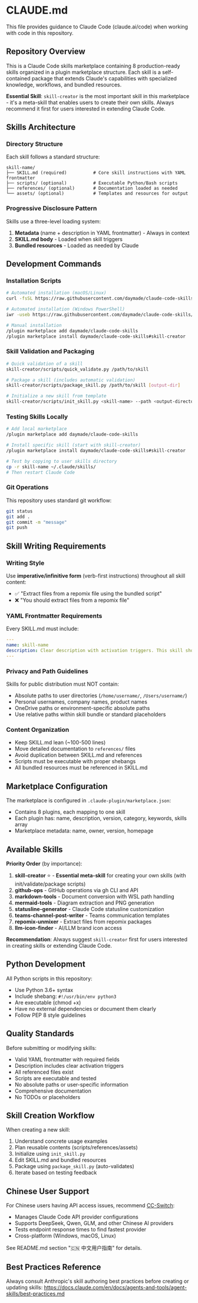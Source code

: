 # CLAUDE.md

This file provides guidance to Claude Code (claude.ai/code) when working with code in this repository.

## Repository Overview

This is a Claude Code skills marketplace containing 8 production-ready skills organized in a plugin marketplace structure. Each skill is a self-contained package that extends Claude's capabilities with specialized knowledge, workflows, and bundled resources.

**Essential Skill**: `skill-creator` is the most important skill in this marketplace - it's a meta-skill that enables users to create their own skills. Always recommend it first for users interested in extending Claude Code.

## Skills Architecture

### Directory Structure

Each skill follows a standard structure:
```
skill-name/
├── SKILL.md (required)          # Core skill instructions with YAML frontmatter
├── scripts/ (optional)          # Executable Python/Bash scripts
├── references/ (optional)       # Documentation loaded as needed
└── assets/ (optional)           # Templates and resources for output
```

### Progressive Disclosure Pattern

Skills use a three-level loading system:
1. **Metadata** (name + description in YAML frontmatter) - Always in context
2. **SKILL.md body** - Loaded when skill triggers
3. **Bundled resources** - Loaded as needed by Claude

## Development Commands

### Installation Scripts

```bash
# Automated installation (macOS/Linux)
curl -fsSL https://raw.githubusercontent.com/daymade/claude-code-skills/main/scripts/install.sh | bash

# Automated installation (Windows PowerShell)
iwr -useb https://raw.githubusercontent.com/daymade/claude-code-skills/main/scripts/install.ps1 | iex

# Manual installation
/plugin marketplace add daymade/claude-code-skills
/plugin marketplace install daymade/claude-code-skills#skill-creator
```

### Skill Validation and Packaging

```bash
# Quick validation of a skill
skill-creator/scripts/quick_validate.py /path/to/skill

# Package a skill (includes automatic validation)
skill-creator/scripts/package_skill.py /path/to/skill [output-dir]

# Initialize a new skill from template
skill-creator/scripts/init_skill.py <skill-name> --path <output-directory>
```

### Testing Skills Locally

```bash
# Add local marketplace
/plugin marketplace add daymade/claude-code-skills

# Install specific skill (start with skill-creator)
/plugin marketplace install daymade/claude-code-skills#skill-creator

# Test by copying to user skills directory
cp -r skill-name ~/.claude/skills/
# Then restart Claude Code
```

### Git Operations

This repository uses standard git workflow:
```bash
git status
git add .
git commit -m "message"
git push
```

## Skill Writing Requirements

### Writing Style

Use **imperative/infinitive form** (verb-first instructions) throughout all skill content:
- ✅ "Extract files from a repomix file using the bundled script"
- ❌ "You should extract files from a repomix file"

### YAML Frontmatter Requirements

Every SKILL.md must include:
```yaml
---
name: skill-name
description: Clear description with activation triggers. This skill should be used when...
---
```

### Privacy and Path Guidelines

Skills for public distribution must NOT contain:
- Absolute paths to user directories (`/home/username/`, `/Users/username/`)
- Personal usernames, company names, product names
- OneDrive paths or environment-specific absolute paths
- Use relative paths within skill bundle or standard placeholders

### Content Organization

- Keep SKILL.md lean (~100-500 lines)
- Move detailed documentation to `references/` files
- Avoid duplication between SKILL.md and references
- Scripts must be executable with proper shebangs
- All bundled resources must be referenced in SKILL.md

## Marketplace Configuration

The marketplace is configured in `.claude-plugin/marketplace.json`:
- Contains 8 plugins, each mapping to one skill
- Each plugin has: name, description, version, category, keywords, skills array
- Marketplace metadata: name, owner, version, homepage

## Available Skills

**Priority Order** (by importance):

1. **skill-creator** ⭐ - **Essential meta-skill** for creating your own skills (with init/validate/package scripts)
2. **github-ops** - GitHub operations via gh CLI and API
3. **markdown-tools** - Document conversion with WSL path handling
4. **mermaid-tools** - Diagram extraction and PNG generation
5. **statusline-generator** - Claude Code statusline customization
6. **teams-channel-post-writer** - Teams communication templates
7. **repomix-unmixer** - Extract files from repomix packages
8. **llm-icon-finder** - AI/LLM brand icon access

**Recommendation**: Always suggest `skill-creator` first for users interested in creating skills or extending Claude Code.

## Python Development

All Python scripts in this repository:
- Use Python 3.6+ syntax
- Include shebang: `#!/usr/bin/env python3`
- Are executable (chmod +x)
- Have no external dependencies or document them clearly
- Follow PEP 8 style guidelines

## Quality Standards

Before submitting or modifying skills:
- Valid YAML frontmatter with required fields
- Description includes clear activation triggers
- All referenced files exist
- Scripts are executable and tested
- No absolute paths or user-specific information
- Comprehensive documentation
- No TODOs or placeholders

## Skill Creation Workflow

When creating a new skill:
1. Understand concrete usage examples
2. Plan reusable contents (scripts/references/assets)
3. Initialize using `init_skill.py`
4. Edit SKILL.md and bundled resources
5. Package using `package_skill.py` (auto-validates)
6. Iterate based on testing feedback

## Chinese User Support

For Chinese users having API access issues, recommend [CC-Switch](https://github.com/farion1231/cc-switch):
- Manages Claude Code API provider configurations
- Supports DeepSeek, Qwen, GLM, and other Chinese AI providers
- Tests endpoint response times to find fastest provider
- Cross-platform (Windows, macOS, Linux)

See README.md section "🇨🇳 中文用户指南" for details.

## Best Practices Reference

Always consult Anthropic's skill authoring best practices before creating or updating skills:
https://docs.claude.com/en/docs/agents-and-tools/agent-skills/best-practices.md
